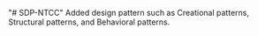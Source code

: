 "# SDP-NTCC" 
Added design pattern such as Creational patterns, Structural patterns, and Behavioral patterns. 
